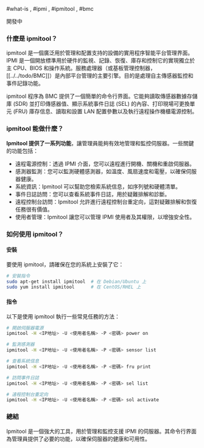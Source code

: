 #what-is , #ipmi , #ipmitool , #bmc

開發中

### 什麼是 ipmitool？

ipmitool 是一個廣泛用於管理和配置支持的設備的實用程序智能平台管理界面。 IPMI 是一個開放標準用於硬件的監視、記錄、恢復、庫存和控制它的實現獨立於主 CPU、BIOS 和操作系統。服務處理器（或基板管理控制器，[[../../todo/BMC]]）是內部平台管理的主要引擎。目的是處理自主傳感器監控和事件記錄功能。

ipmitool 程序為 BMC 提供了一個簡單的命令行界面。它能夠讀取傳感器數據存儲庫 (SDR) 並打印傳感器值、顯示系統事件日誌 (SEL) 的內容、打印現場可更換單元 (FRU) 庫存信息、讀取和設置 LAN 配置參數以及執行遠程操作機櫃電源控制。

### ipmitool 能做什麼？

**Ipmitool 提供了一系列功能**，讓管理員能夠有效地管理和監控伺服器。一些關鍵的功能包括：

- 遠程電源控制：透過 IPMI 介面，您可以遠程進行開機、關機和重啟伺服器。
- 感測器監測：您可以監測硬體感測器，如溫度、風扇速度和電壓，以確保伺服器健康。
- 系統資訊：Ipmitool 可以幫助您檢索系統信息，如序列號和硬體清單。
- 事件日誌訪問：您可以查看系統事件日誌，用於疑難排解和診斷。
- 遠程控制台訪問：Ipmitool 允許進行遠程控制台重定向，這對疑難排解和恢復任務很有價值。
- 使用者管理：Ipmitool 讓您可以管理 IPMI 使用者及其權限，以增強安全性。

### 如何使用 ipmitool？

#### 安裝

要使用 ipmitool，請確保在您的系統上安裝了它：

```bash
# 安裝指令
sudo apt-get install ipmitool  # 在 Debian/Ubuntu 上
sudo yum install ipmitool      # 在 CentOS/RHEL 上
```

#### 指令

以下是使用 ipmitool 執行一些常見任務的方法：

```bash
# 開啟伺服器電源
ipmitool -H <IP地址> -U <使用者名稱> -P <密碼> power on

# 監測感測器
ipmitool -H <IP地址> -U <使用者名稱> -P <密碼> sensor list

# 查看系統信息
ipmitool -H <IP地址> -U <使用者名稱> -P <密碼> fru print

# 訪問事件日誌
ipmitool -H <IP地址> -U <使用者名稱> -P <密碼> sel list

# 遠程控制台重定向
ipmitool -H <IP地址> -U <使用者名稱> -P <密碼> sol activate
```

### 總結

Ipmitool 是一個強大的工具，用於管理和監控支援 IPMI 的伺服器。其命令行界面為管理員提供了必要的功能，以確保伺服器的健康和可用性。
